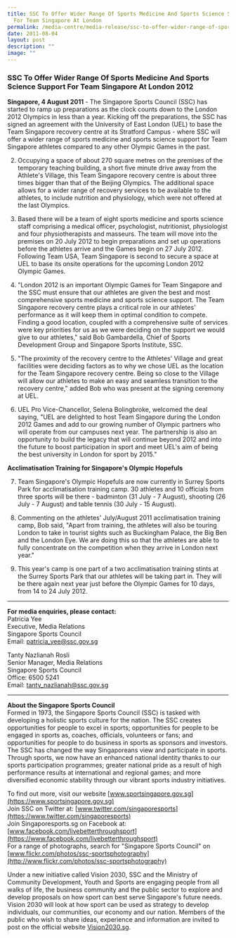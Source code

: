 ```yaml
---
title: SSC To Offer Wider Range Of Sports Medicine And Sports Science Support
  For Team Singapore At London
permalink: /media-centre/media-release/ssc-to-offer-wider-range-of-sports-medicine-and-sports-science/
date: 2011-08-04
layout: post
description: ""
image: ""
---
```

### **SSC To Offer Wider Range Of Sports Medicine And Sports Science Support For Team Singapore At London 2012**

**Singapore, 4 August 2011** - The Singapore Sports Council (SSC) has started to ramp up preparations as the clock counts down to the London 2012 Olympics in less than a year. Kicking off the preparations, the SSC has signed an agreement with the University of East London (UEL) to base the Team Singapore recovery centre at its Stratford Campus - where SSC will offer a wider range of sports medicine and sports science support for Team Singapore athletes compared to any other Olympic Games in the past.

2. Occupying a space of about 270 square metres on the premises of the temporary teaching building, a short five minute drive away from the Athlete's Village, this Team Singapore recovery centre is about three times bigger than that of the Beijing Olympics. The additional space allows for a wider range of recovery services to be available to the athletes, to include nutrition and physiology, which were not offered at the last Olympics.

3. Based there will be a team of eight sports medicine and sports science staff comprising a medical officer, psychologist, nutritionist, physiologist and four physiotherapists and masseurs. The team will move into the premises on 20 July 2012 to begin preparations and set up operations before the athletes arrive and the Games begin on 27 July 2012. Following Team USA, Team Singapore is second to secure a space at UEL to base its onsite operations for the upcoming London 2012 Olympic Games.

4. "London 2012 is an important Olympic Games for Team Singapore and the SSC must ensure that our athletes are given the best and most comprehensive sports medicine and sports science support. The Team Singapore recovery centre plays a critical role in our athletes' performance as it will keep them in optimal condition to compete. Finding a good location, coupled with a comprehensive suite of services were key priorities for us as we were deciding on the support we would give to our athletes," said Bob Gambardella, Chief of Sports Development Group and Singapore Sports Institute, SSC.

5. "The proximity of the recovery centre to the Athletes' Village and great facilities were deciding factors as to why we chose UEL as the location for the Team Singapore recovery centre. Being so close to the Village will allow our athletes to make an easy and seamless transition to the recovery centre," added Bob who was present at the signing ceremony at UEL.

6. UEL Pro Vice-Chancellor, Selena Bolingbroke, welcomed the deal saying, "UEL are delighted to host Team Singapore during the London 2012 Games and add to our growing number of Olympic partners who will operate from our campuses next year. The partnership is also an opportunity to build the legacy that will continue beyond 2012 and into the future to boost participation in sport and meet UEL's aim of being the best university in London for sport by 2015."

**Acclimatisation Training for Singapore's Olympic Hopefuls**

7. Team Singapore's Olympic Hopefuls are now currently in Surrey Sports Park for acclimatisation training camp. 30 athletes and 10 officials from three sports will be there - badminton (31 July - 7 August), shooting (26 July - 7 August) and table tennis (30 July - 15 August).

8. Commenting on the athletes' July/August 2011 acclimatisation training camp, Bob said, "Apart from training, the athletes will also be touring London to take in tourist sights such as Buckingham Palace, the Big Ben and the London Eye. We are doing this so that the athletes are able to fully concentrate on the competition when they arrive in London next year."

9. This year's camp is one part of a two acclimatisation training stints at the Surrey Sports Park that our athletes will be taking part in. They will be there again next year just before the Olympic Games for 10 days, from 14 to 24 July 2012.

---

**For media enquiries, please contact:**
<br>
Patricia Yee<br>
Executive, Media Relations<br>
Singapore Sports Council<br>
Email: [patricia_yee@ssc.gov.sg](mailto:patricia_yee@ssc.gov.sg)

Tanty Nazlianah Rosli<br>
Senior Manager, Media Relations<br>
Singapore Sports Council<br>
Office: 6500 5241<br>
Email: [tanty_nazlianah@ssc.gov.sg](mailto:tanty_nazlianah@ssc.gov.sg)

---

**About the Singapore Sports Council**<br>
Formed in 1973, the Singapore Sports Council (SSC) is tasked with developing a holistic sports culture for the nation. The SSC creates opportunities for people to excel in sports; opportunities for people to be engaged in sports as, coaches, officials, volunteers or fans; and opportunities for people to do business in sports as sponsors and investors. The SSC has changed the way Singaporeans view and participate in sports. Through sports, we now have an enhanced national identity thanks to our sports participation programmes; greater national pride as a result of high performance results at international and regional games; and more diversified economic stability through our vibrant sports industry initiatives.

To find out more, visit our website [www.sportsingapore.gov.sg](https://www.sportsingapore.gov.sg)<br>
Join SSC on Twitter at: [www.twitter.com/singaporesports](https://www.twitter.com/singaporesports)<br>
Join Singaporesports.sg on Facebook at: [www.facebook.com/livebetterthroughsport](https://www.facebook.com/livebetterthroughsport)<br>
For a range of photographs, search for "Singapore Sports Council" on [www.flickr.com/photos/ssc-sportsphotography](http://www.flickr.com/photos/ssc-sportsphotography)

Under a new initiative called Vision 2030, SSC and the Ministry of Community Development, Youth and Sports are engaging people from all walks of life, the business community and the public sector to explore and develop proposals on how sport can best serve Singapore's future needs. Vision 2030 will look at how sport can be used as strategy to develop individuals, our communities, our economy and our nation. Members of the public who wish to share ideas, experience and information are invited to post on the official website [Vision2030.sg](/about-us/vision-2030/).